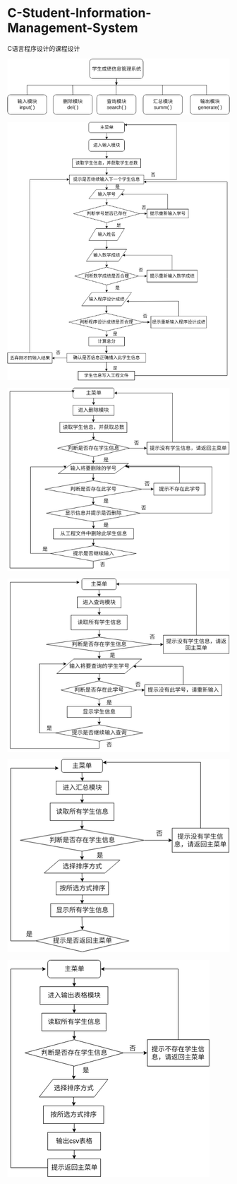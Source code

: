 # C-Student-Information-Management-System
C语言程序设计的课程设计

![](/pic/主体.png)

![](/pic/输入模块.png)

![](/pic/删除学生模块.png)

![](/pic/查询学生信息.png)

![](/pic/汇总模块.png)

![](/pic/输出表格.png)
